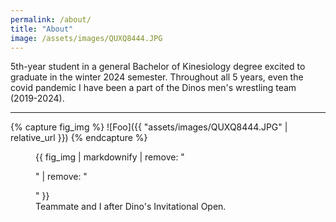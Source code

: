 ```yaml
---
permalink: /about/
title: "About"
image: /assets/images/QUXQ8444.JPG
---
```


5th-year student in a general Bachelor of Kinesiology degree excited to graduate in the winter 2024 semester. Throughout all 5 years, even the covid pandemic I have been a part of the Dinos men's wrestling team (2019-2024).

---

{% capture fig_img %}
![Foo]({{ "assets/images/QUXQ8444.JPG" | relative_url }})
{% endcapture %}

<figure>
  {{ fig_img | markdownify | remove: "<p>" | remove: "</p>" }}
  <figcaption>Teammate and I after Dino's Invitational Open.</figcaption>
</figure>
